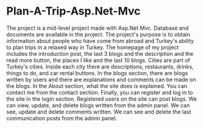 # Plan-A-Trip-Asp.Net-Mvc
The project is a mid-level project made with Asp.Net Mvc. Database and documents are available in the project.
The project's purpose is to obtain information about people who have come from abroad and Turkey's ability to plan trips in a relaxed way in Turkey. The homepage of my project includes the introduction post, the last 3 blogs and the description and the read more button, the places I like and the last 10 blogs. Cities are part of Turkey's cities. Inside each city there are descriptions, restaurants, drinks, things to do, and car rental buttons. In the blogs section, there are blogs written by users and there are explanations and comments can be made on the blogs. In the About section, what the site does is explained. You can contact me from the contact section. Finally, you can register and log in to the site in the login section. Registered users on the site can post blogs. We can view, update, and delete blogs written from the admin panel. We can see, update and delete comments written. We can see and delete the last communication posts from the admin panel.
